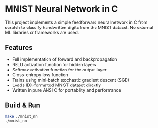 # MNIST Neural Network in C

This project implements a simple feedforward neural network in C from scratch to classify handwritten digits from the MNIST dataset. No external ML libraries or frameworks are used.

## Features

- Full implementation of forward and backpropagation
- RELU activation function for hidden layers
- Softmax activation function for the output layer
- Cross-entropy loss function
- Trains using mini-batch stochastic gradient descent (SGD)
- Loads IDX-formatted MNIST dataset directly
- Written in pure ANSI C for portability and performance

## Build & Run

```bash
make ./mnist_nn
./mnist_nn
```
